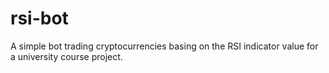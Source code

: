 # rsi-bot
A simple bot trading cryptocurrencies basing on the RSI indicator value for a university course project.

